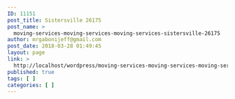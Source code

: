 ```yaml
---
ID: 11151
post_title: Sistersville 26175
post_name: >
  moving-services-moving-services-moving-services-sistersville-26175
author: mrgabonijeff@gmail.com
post_date: 2018-03-28 01:49:45
layout: page
link: >
  http://localhost/wordpress/moving-services-moving-services-moving-services-sistersville-26175/
published: true
tags: [ ]
categories: [ ]
---
```


